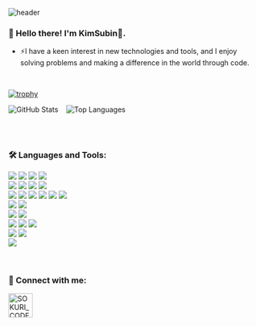![header](https://capsule-render.vercel.app/api?type=waving&color=gradient&height=250&section=header&text=KimSubin&fontSize=55)

### 🌈 Hello there! I'm KimSubin👋.
<ul>
  <li>⚡I have a keen interest in new technologies and tools, and I enjoy solving problems and making a difference in the world through code.</li>
</ul>

<br>

[![trophy](https://github-profile-trophy.vercel.app/?username=KingGodSubin&theme=onedark)](https://github.com/ryo-ma/github-profile-trophy)
<br>

<img src="https://github-readme-stats.vercel.app/api?username=KingGodSubin&show_icons=true&theme=algolia" alt="GitHub Stats">&nbsp;&nbsp;&nbsp;
<img src="https://github-readme-stats.vercel.app/api/top-langs/?username=KingGodSubin&layout=compact&theme=algolia" alt="Top Languages">

<br>
<br>

### 🛠 Languages and Tools:
<div>
  <img src="https://img.shields.io/badge/Python-3776AB?style=flat-square&logo=Python&logoColor=white"/>
  <img src="https://img.shields.io/badge/Java-007396?style=flat-squaret&logo=OpenJDK&logoColor=white"/>
  <img src="https://img.shields.io/badge/C-A8B9CC?style=flat-squaret&logo=C&logoColor=white"/>
  <img src="https://img.shields.io/badge/c++-00599C?style=flat-squaret&logo=c%2B%2B&logoColor=white">
  <br>
  <img src="https://img.shields.io/badge/CSS3-1572B6?style=flat-square&logo=CSS3&logoColor=white"/> </t>
  <img src="https://img.shields.io/badge/HTML5-E34F26?style=flat-square&logo=HTML5&logoColor=white"/> 
  <img src="https://img.shields.io/badge/JavaScript-F7DF1E?style=flat-square&logo=JavaScript&logoColor=white"/>
  <img src="https://img.shields.io/badge/Visual Studio Code-007ACC?style=flat-square&logo=Visual Studio Code&logoColor=white"/>
  <br>
  <img src="https://img.shields.io/badge/PyCharm-000000?style=flat-square&logo=PyCharm&logoColor=white"/>
  <img src="https://img.shields.io/badge/Django-092E20?style=flat-square&logo=Django&logoColor=white"/>
  <img src="https://img.shields.io/badge/Google Colab-F9AB00?style=flat-square&logo=Google Colab&logoColor=white"/>
  <img src="https://img.shields.io/badge/Jupyter-F37626?style=flat-square&logo=Jupyter&logoColor=white"/>
  <img src="https://img.shields.io/badge/pandas-150458?style=flat-square&logo=pandas&logoColor=white"/>
  <img src="https://img.shields.io/badge/numpy-013243?style=flat-square&logo=numpy&logoColor=white"/>
  <br>
  <img src="https://img.shields.io/badge/springboot-6DB33F?style=flat-square&logo=springboot&logoColor=white"/>
  <img src="https://img.shields.io/badge/thymeleaf-005F0F?style=flat-square&logo=thymeleaf&logoColor=white"/>
  <br>
  <img src="https://img.shields.io/badge/oracle-F80000?style=flat-square&logo=oracle&logoColor=white"> 
  <img src="https://img.shields.io/badge/mysql-4479A1?style=flat-square&logo=mysql&logoColor=white">
  <br>
  <img src="https://img.shields.io/badge/Amazone AWS-232F3E?style=flat-square&logo=Amazon AWS&logoColor=white">
  <img src="https://img.shields.io/badge/NGINX-009639?style=flat-square&logo=NGINX&logoColor=white">
  <img src="https://img.shields.io/badge/Gunicorn-499848?style=flat-square&logo=Gunicorn&logoColor=white">
  <br>
  <img src="https://img.shields.io/badge/Git-F05032?style=flat-square&logo=Git&logoColor=white">
  <img src="https://img.shields.io/badge/GitHub-181717?style=flat-square&logo=GitHub&logoColor=white">
  <br>
  <img src="https://img.shields.io/badge/slack-4A154B?style=flat-square&logo=slack&logoColor=white">
</div>

<br>
<br>

### 🤗 Connect with me:
<div>
  
  [<img align="left" alt="SOKURI_CODE | Instagram" width="48px" src="https://img.icons8.com/color/48/000000/instagram-new--v2.png" />][instagram]
</div>

[instagram]: https://www.instagram.com/kinggodsubin/
